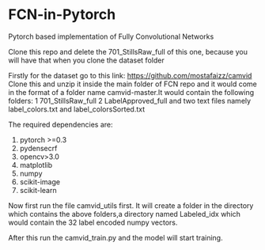# FCN-in-Pytorch
Pytorch based implementation of Fully Convolutional Networks

Clone this repo and delete the 701_StillsRaw_full of this one, because you will have that when you clone the dataset folder

Firstly for the dataset go to this link: https://github.com/mostafaizz/camvid
Clone this and unzip it inside the main folder of FCN repo and it would come in the format of a folder name camvid-master.It would contain the following folders:
1  701_StillsRaw_full
2  LabelApproved_full
and two text files namely label_colors.txt and label_colorsSorted.txt

The required dependencies are:
1. pytorch >=0.3
2. pydensecrf 
3. opencv>3.0
4. matplotlib
5. numpy
6. scikit-image
7. scikit-learn

Now first run the file camvid_utils first.
It will create a folder in the directory which contains the above folders,a directory named Labeled_idx which would contain the 32 label encoded numpy vectors.

After this run the camvid_train.py and the model will start training.


